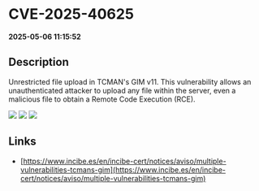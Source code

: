 # CVE-2025-40625

**2025-05-06 11:15:52**

## Description
Unrestricted file upload in TCMAN's GIM v11. This vulnerability allows an unauthenticated attacker to upload any file within the server, even a malicious file to obtain a Remote Code Execution (RCE).

![](https://img.shields.io/static/v1?label=Score&message=9.3&color=red)
![](https://img.shields.io/static/v1?label=Severity&message=CRITICAL&color=red)
![](https://img.shields.io/static/v1?label=CWE&message=SQL&color=green)

## Links
- [https://www.incibe.es/en/incibe-cert/notices/aviso/multiple-vulnerabilities-tcmans-gim](https://www.incibe.es/en/incibe-cert/notices/aviso/multiple-vulnerabilities-tcmans-gim)
